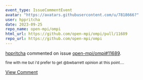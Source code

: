 ```yaml
---
event_type: IssueCommentEvent
avatar: "https://avatars.githubusercontent.com/u/7818666?"
user: hppritcha
date: 2023-09-25
repo_name: open-mpi/ompi
html_url: https://github.com/open-mpi/ompi/pull/11689
repo_url: https://github.com/open-mpi/ompi
---
```


<a href='https://github.com/hppritcha' target='_blank'>hppritcha</a> commented on issue <a href='https://github.com/open-mpi/ompi/pull/11689' target='_blank'>open-mpi/ompi#11689</a>.

<small>fine with me but i'd prefer to get @bwbarrett opinion at this point....</small>

<a href='https://github.com/open-mpi/ompi/pull/11689' target='_blank'>View Comment</a>